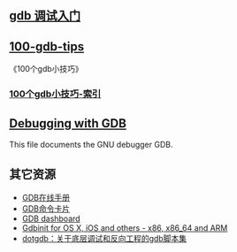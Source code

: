 ## [gdb 调试入门](https://blog.csdn.net/xcw_1987/article/details/81811044)
## [100-gdb-tips](https://github.com/hellogcc/100-gdb-tips)
《100个gdb小技巧》
### [100个gdb小技巧-索引](https://github.com/hellogcc/100-gdb-tips/blob/master/src/index.md)
## [Debugging with GDB](https://sourceware.org/gdb/onlinedocs/gdb/)
This file documents the GNU debugger GDB.

## 其它资源

- [GDB在线手册](https://sourceware.org/gdb/onlinedocs/gdb)
- [GDB命令卡片](https://github.com/hellogcc/100-gdb-tips/blob/master/refcard.pdf)
- [GDB dashboard](https://github.com/cyrus-and/gdb-dashboard)
- [Gdbinit for OS X, iOS and others - x86, x86_64 and ARM](https://github.com/gdbinit/Gdbinit)
- [dotgdb：关于底层调试和反向工程的gdb脚本集](https://github.com/dholm/dotgdb)
